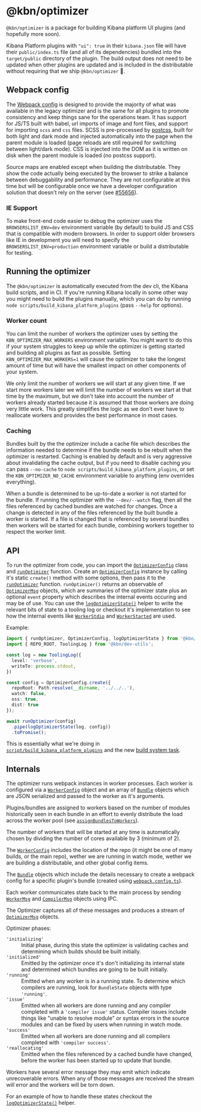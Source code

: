# @kbn/optimizer

`@kbn/optimizer` is a package for building Kibana platform UI plugins (and hopefully more soon).

Kibana Platform plugins with `"ui": true` in their `kibana.json` file will have their `public/index.ts` file (and all of its dependencies) bundled into the `target/public` directory of the plugin. The build output does not need to be updated when other plugins are updated and is included in the distributable without requiring that we ship `@kbn/optimizer` 🎉.

## Webpack config

The [Webpack config][WebpackConfig] is designed to provide the majority of what was available in the legacy optimizer and is the same for all plugins to promote consistency and keep things sane for the operations team. It has support for JS/TS built with babel, url imports of image and font files, and support for importing `scss` and `css` files. SCSS is pre-processed by [postcss][PostCss], built for both light and dark mode and injected automatically into the page when the parent module is loaded (page reloads are still required for switching between light/dark mode). CSS is injected into the DOM as it is written on disk when the parent module is loaded (no postcss support).

Source maps are enabled except when building the distributable. They show the code actually being executed by the browser to strike a balance between debuggability and performance. They are not configurable at this time but will be configurable once we have a developer configuration solution that doesn't rely on the server (see [#55656](https://github.com/elastic/kibana/issues/55656)).

### IE Support

To make front-end code easier to debug the optimizer uses the `BROWSERSLIST_ENV=dev` environment variable (by default) to build JS and CSS that is compatible with modern browsers. In order to support older browsers like IE in development you will need to specify the `BROWSERSLIST_ENV=production` environment variable or build a distributable for testing.

## Running the optimizer

The `@kbn/optimizer` is automatically executed from the dev cli, the Kibana build scripts, and in CI. If you're running Kibana locally in some other way you might need to build the plugins manually, which you can do by running `node scripts/build_kibana_platform_plugins` (pass `--help` for options).

### Worker count

You can limit the number of workers the optimizer uses by setting the `KBN_OPTIMIZER_MAX_WORKERS` environment variable. You might want to do this if your system struggles to keep up while the optimizer is getting started and building all plugins as fast as possible. Setting `KBN_OPTIMIZER_MAX_WORKERS=1` will cause the optimizer to take the longest amount of time but will have the smallest impact on other components of your system.

We only limit the number of workers we will start at any given time. If we start more workers later we will limit the number of workers we start at that time by the maximum, but we don't take into account the number of workers already started because it is assumed that those workers are doing very little work. This greatly simplifies the logic as we don't ever have to reallocate workers and provides the best performance in most cases.

### Caching

Bundles built by the the optimizer include a cache file which describes the information needed to determine if the bundle needs to be rebuilt when the optimizer is restarted. Caching is enabled by default and is very aggressive about invalidating the cache output, but if you need to disable caching you can pass `--no-cache` to `node scripts/build_kibana_platform_plugins`, or set the `KBN_OPTIMIZER_NO_CACHE` environment variable to anything (env overrides everything).

When a bundle is determined to be up-to-date a worker is not started for the bundle. If running the optimizer with the `--dev/--watch` flag, then all the files referenced by cached bundles are watched for changes. Once a change is detected in any of the files referenced by the built bundle a worker is started. If a file is changed that is referenced by several bundles then workers will be started for each bundle, combining workers together to respect the worker limit.

## API

To run the optimizer from code, you can import the [`OptimizerConfig`][OptimizerConfig] class and [`runOptimizer`][Optimizer] function. Create an [`OptimizerConfig`][OptimizerConfig] instance by calling it's static `create()` method with some options, then pass it to the [`runOptimizer`][Optimizer] function. `runOptimizer()` returns an observable of [`OptimizerMsg`][Optimizer] objects, which are summaries of the optimizer state plus an optional `event` property which describes the internal events occuring and may be of use. You can use the [`logOptimizerState()`][LogOptimizerState] helper to write the relevant bits of state to a tooling log or checkout it's implementation to see how the internal events like [`WorkerStdio`][ObserveWorker] and [`WorkerStarted`][ObserveWorker] are used.

Example:
```ts
import { runOptimizer, OptimizerConfig, logOptimizerState } from '@kbn/optimizer';
import { REPO_ROOT, ToolingLog } from '@kbn/dev-utils';

const log = new ToolingLog({
  level: 'verbose',
  writeTo: process.stdout,
})

const config = OptimizerConfig.create({
  repoRoot: Path.resolve(__dirname, '../../..'),
  watch: false,
  oss: true,
  dist: true
});

await runOptimizer(config)
  .pipe(logOptimizerState(log, config))
  .toPromise();
```

This is essentially what we're doing in [`script/build_kibana_platform_plugins`][Cli] and the new [build system task][BuildTask].

## Internals

The optimizer runs webpack instances in worker processes. Each worker is configured via a [`WorkerConfig`][WorkerConfig] object and an array of [`Bundle`][Bundle] objects which are JSON serialized and passed to the worker as it's arguments.

Plugins/bundles are assigned to workers based on the number of modules historically seen in each bundle in an effort to evenly distribute the load across the worker pool (see [`assignBundlesToWorkers`][AssignBundlesToWorkers]).

The number of workers that will be started at any time is automatically chosen by dividing the number of cores available by 3 (minimum of 2).

The [`WorkerConfig`][WorkerConfig] includes the location of the repo (it might be one of many builds, or the main repo), wether we are running in watch mode, wether we are building a distributable, and other global config items.

The [`Bundle`][Bundle] objects which include the details necessary to create a webpack config for a specific plugin's bundle (created using [`webpack.config.ts`][WebpackConfig]).

Each worker communicates state back to the main process by sending [`WorkerMsg`][WorkerMsg] and [`CompilerMsg`][CompilerMsg] objects using IPC.

The Optimizer captures all of these messages and produces a stream of [`OptimizerMsg`][Optimizer] objects.

Optimizer phases:
<dl>
  <dt><code>'initializing'</code></dt>
  <dd>Initial phase, during this state the optimizer is validating caches and determining which builds should be built initially.</dd>
  <dt><code>'initialized'</code></dt>
  <dd>Emitted by the optimizer once it's don't initializing its internal state and determined which bundles are going to be built initially.</dd>
  <dt><code>'running'</code></dt>
  <dd>Emitted when any worker is in a running state. To determine which compilers are running, look for <code>BundleState</code> objects with type <code>'running'</code>.</dd>
  <dt><code>'issue'</code></dt>
  <dd>Emitted when all workers are done running and any compiler completed with a <code>'compiler issue'</code> status. Compiler issues include things like "unable to resolve module" or syntax errors in the source modules and can be fixed by users when running in watch mode.</dd>
  <dt><code>'success'</code></dt>
  <dd>Emitted when all workers are done running and all compilers completed with <code>'compiler success'</code>.</dd>
  <dt><code>'reallocating'</code></dt>
  <dd>Emitted when the files referenced by a cached bundle have changed, before the worker has been started up to update that bundle.</dd>
</dl>

Workers have several error message they may emit which indicate unrecoverable errors. When any of those messages are received the stream will error and the workers will be torn down.

For an example of how to handle these states checkout the [`logOptimizerState()`][LogOptimizerState] helper.

[PostCss]: https://postcss.org/
[Cli]: src/cli.ts
[Optimizer]: src/optimizer.ts
[ObserveWorker]: src/observe_worker.ts
[CompilerMsg]: src/common/compiler_messages.ts
[WorkerMsg]: src/common/worker_messages.ts
[Bundle]: src/common/bundle.ts
[WebpackConfig]: src/worker/webpack.config.ts
[BundleDefinition]: src/common/bundle_definition.ts
[WorkerConfig]: src/common/worker_config.ts
[OptimizerConfig]: src/optimizer_config.ts
[LogOptimizerState]: src/log_optimizer_state.ts
[AssignBundlesToWorkers]: src/assign_bundles_to_workers.ts
[BuildTask]: ../../src/dev/build/tasks/build_kibana_platform_plugins.js